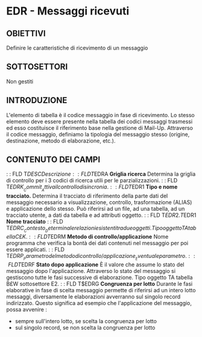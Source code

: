 # EDR - Messaggi ricevuti
## OBIETTIVI
Definire le caratteristiche di ricevimento di un messaggio
## SOTTOSETTORI
Non gestiti
## INTRODUZIONE
L'elemento di tabella è il codice messaggio in fase di ricevimento. Lo stesso elemento deve essere presente nella tabella dei codici messaggi trasmessi ed esso costituisce il riferimento base nella gestione di Mail-Up.
Attraverso il codice messaggio, definiamo la tipologia del messaggio stesso (origine, destinazione, metodo di elaborazione, etc.).
## CONTENUTO DEI CAMPI
 :  : FLD T$DESC Descrizione
 :  : FLD T$EDRA __Griglia ricerca__
Determina la griglia di controllo per i 3 codici di ricerca utili per le parzializzazioni.
 :  : FLD T$EDRK __Commit__
Attiva il controllo di sincronia.
 :  : FLD T$EDR1 __Tipo e nome tracciato.__
Determina il tracciato di riferimento della parte dati del messaggio necessario a visualizzazione, controllo, trasformazione (ALIAS) e applicazione dello stesso.
Può riferirsi ad un file, ad una tabella, ad un tracciato utente, a dati da tabella  e ad attributi oggetto.
 :  : FLD T$EDR2.T$EDR1  __Nome tracciato__
 :  : FLD T$EDRC __Contesto__
Determina le relazioni esistenti tra due oggetti.
Tipo oggetto TA tabella C£K.
 :  : FLD T$EDRM __Metodo di controllo/applicazione__
Nome programma che verifica la bontà dei dati contenuti nel messaggio per poi essere applicati.
 :  : FLD T$EDRP __Parametro del metodo di controllo/applicazione__
Eventuale parametro.
 :  : FLD T$EDRF __Stato dopo applicazione__
È il valore che assume lo stato del messaggio dopo l'applicazione. Attraverso lo stato del messaggio si gestiscono tutte le fasi successive di elaborazione.
Tipo oggetto TA tabella B£W sottosettore E2.
 :  : FLD T$EDRG __Congruenza per lotto__
Durante le fasi elaborative in fase di scelta messaggio permette di riferirsi ad un intero lotto messaggi, diversamente le elaborazioni avverranno sul singolo record indirizzato.
Questo significa ad esempio che l'applicazione del messaggio, possa avvenire : 
- sempre sull'intero lotto, se scelta la congruenza per lotto
- sul singolo record, se non scelta la congruenza per lotto

